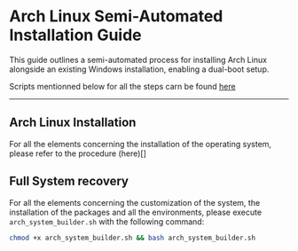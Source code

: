 # Arch Linux Semi-Automated Installation Guide

This guide outlines a semi-automated process for installing Arch Linux alongside an existing Windows installation, enabling a dual-boot setup.

Scripts mentionned below for all the steps carn be found [here](https://github.com/sebgra/.dotfiles/tree/main/os_install)

---

## Arch Linux Installation

For all the elements concerning the installation of the operating system, please refer to the procedure (here)[]

## Full System recovery

For all the elements concerning the customization of the system, the installation of the packages and all the environments, please execute `arch_system_builder.sh` with the following command: 

```bash
chmod +x arch_system_builder.sh && bash arch_system_builder.sh
```
